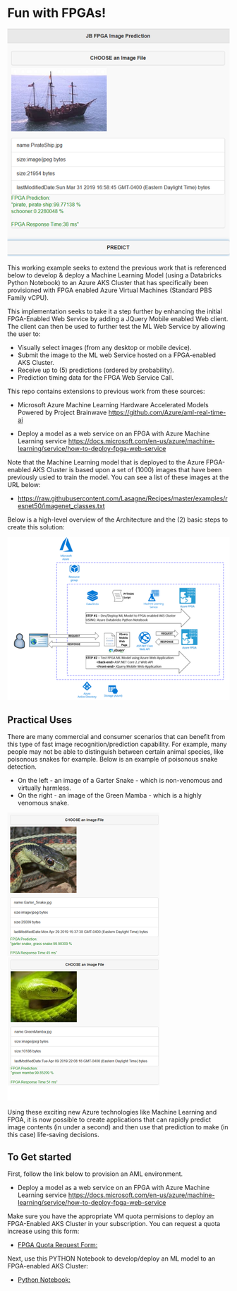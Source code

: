 # Fun with FPGAs!
![Image description](FPGA_Predict_1md.png)

This working example seeks to extend the previous work that is referenced below to develop & deploy a Machine Learning Model (using a Databricks Python Notebook) to an Azure AKS Cluster that has specifically been provisioned with FPGA enabled Azure Virtual Machines (Standard PBS Family vCPU).  

This implementation seeks to take it a step further by enhancing the initial FPGA-Enabled Web Service
by adding a JQuery Mobile enabled Web client. The client can then be used to further test the ML Web Service by allowing the user to:
  * Visually select images (from any desktop or mobile device).
  * Submit the image to the ML web Service hosted on a FPGA-enabled AKS Cluster.
  * Receive up to (5) predictions (ordered by probability).
  * Prediction timing data for the FPGA Web Service Call. 

This repo contains extensions to previous work from these sources:  

 * Microsoft Azure Machine Learning Hardware Accelerated Models Powered by Project Brainwave
   https://github.com/Azure/aml-real-time-ai

 * Deploy a model as a web service on an FPGA with Azure Machine Learning service
   https://docs.microsoft.com/en-us/azure/machine-learning/service/how-to-deploy-fpga-web-service

Note that the Machine Learning model that is deployed to the Azure FPGA-enabled AKS Cluster is based upon a set of (1000) images that have been previously usied to train the model. You can see a list of these images at the URL below:
 * https://raw.githubusercontent.com/Lasagne/Recipes/master/examples/resnet50/imagenet_classes.txt



Below is a high-level overview of the Architecture and the (2) basic steps to create this solution:

![Image description](Architecture.png)

## Practical Uses
There are many commercial and consumer scenarios that can benefit from this type of fast image recognition/prediction capability.
For example, many people may not be able to distinguish between certain animal species, like poisonous snakes for example.
Below is an example of poisonous snake detection. 
 * On the left - an image of a Garter Snake - which is non-venomous and virtually harmless. 
 * On the right - an image of the Green Mamba - which is a highly venomous snake.

![Image description](FPGA_Predict_4_GarterSnake.png) ![Image description](FPGA_Predict_3_GreenMamba.png)

Using these exciting new Azure technologies like Machine Learning and FPGA, it is now possible to create applications that can rapidly predict image contents (in under a second) and then use that prediction to make (in this case) life-saving decisions.  

## To Get started

First, follow the link below to provision an AML environment.

  * Deploy a model as a web service on an FPGA with Azure Machine Learning service
   https://docs.microsoft.com/en-us/azure/machine-learning/service/how-to-deploy-fpga-web-service

Make sure you have the appropriate VM quota permisions to deploy an FPGA-Enabled AKS Cluster in your subscription.  You can request a quota increase using this form: 
  * [FPGA Quota Request Form:](https://forms.office.com/Pages/ResponsePage.aspx?id=v4j5cvGGr0GRqy180BHbR2nac9-PZhBDnNSV2ITz0LNUN0U5S0hXRkNITk85QURTWk9ZUUFUWkkyTC4u)

Next, use this PYTHON Notebook to develop/deploy an ML model to an FPGA-enabled AKS Cluster: 
  * [Python Notebook:](https://github.com/jbarnes1/Azure-FPGA-Mobile-Web-Client/blob/master/Notebooks/jbFPGA_Python_AML_Service_v5.ipynb)










